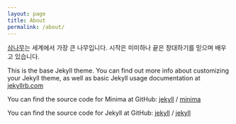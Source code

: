 ```yaml
---
layout: page
title: About
permalink: /about/
---
```


[삼나무](https://ko.wikipedia.org/wiki/%EC%84%B8%EC%BF%BC%EC%9D%B4%EC%95%84)는 세계에서 가장 큰 나무입니다. 시작은 미미하나 끝은 창대하기를 믿으며 배우고 있습니다.

This is the base Jekyll theme. You can find out more info about customizing your Jekyll theme, as well as basic Jekyll usage documentation at [jekyllrb.com](https://jekyllrb.com/)

You can find the source code for Minima at GitHub:
[jekyll][jekyll-organization] /
[minima](https://github.com/jekyll/minima)

You can find the source code for Jekyll at GitHub:
[jekyll][jekyll-organization] /
[jekyll](https://github.com/jekyll/jekyll)


[jekyll-organization]: https://github.com/jekyll
